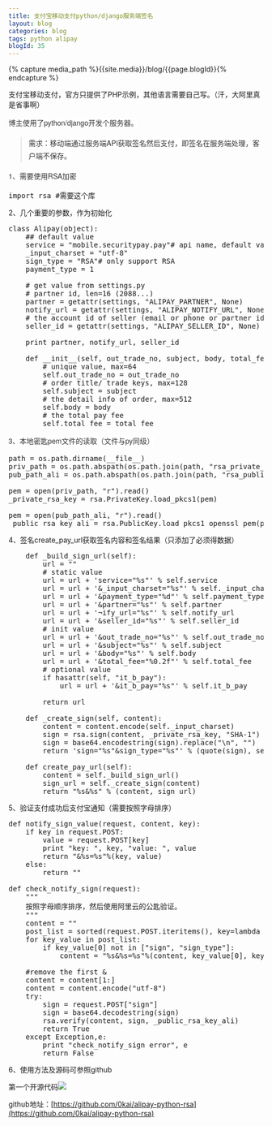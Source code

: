 ```yaml
---
title: 支付宝移动支付python/django服务端签名
layout: blog
categories: blog
tags: python alipay
blogId: 35
---
```

{% capture media_path %}{{site.media}}/blog/{{page.blogId}}{% endcapture %}

支付宝移动支付，官方只提供了PHP示例，其他语言需要自己写。（汗，大阿里真是省事啊）

<span style="color: rgb(51, 51, 51); font-family: 'Helvetica Neue', Helvetica, 'Segoe UI', Arial, freesans, sans-serif; line-height: 25.6000003814697px; background-color: rgb(255, 255, 255);">博主使用了python/django开发个服务器。</span>

> <span style="color: rgb(51, 51, 51); font-family: 'Helvetica Neue', Helvetica, 'Segoe UI', Arial, freesans, sans-serif; line-height: 25.6000003814697px; background-color: rgb(255, 255, 255);">需求：移动端通过服务端API获取签名然后支付，即签名在服务端处理，客户端不保存。</span>

<span style="color:#333333;font-family:Helvetica Neue, Helvetica, Segoe UI, Arial, freesans, sans-serif"><span style="line-height: 25.6000003814697px; background-color: rgb(255, 255, 255);">1、需要使用RSA加密</span></span>

<pre class="brush:python;toolbar:false">import rsa #需要这个库</pre>

2、几个重要的参数，作为初始化

<pre class="brush:python;toolbar:false">class Alipay(object):
    ## default value
    service = "mobile.securitypay.pay"# api name, default value
    _input_charset = "utf-8"
    sign_type = "RSA"# only support RSA
    payment_type = 1

    # get value from settings.py
    # partner id, len=16 (2088...)
    partner = getattr(settings, "ALIPAY_PARTNER", None)
    notify_url = getattr(settings, "ALIPAY_NOTIFY_URL", None)
    # the account id of seller (email or phone or partner id)
    seller_id = getattr(settings, "ALIPAY_SELLER_ID", None)

    print partner, notify_url, seller_id

    def __init__(self, out_trade_no, subject, body, total_fee):
        # unique value, max=64
        self.out_trade_no = out_trade_no
        # order title/ trade keys, max=128
        self.subject = subject
        # the detail info of order, max=512
        self.body = body
        # the total pay fee
        self.total_fee = total_fee</pre>

<span style="color: rgb(51, 51, 51); font-family: 'Helvetica Neue', Helvetica, 'Segoe UI', Arial, freesans, sans-serif; line-height: 25.6000003814697px; background-color: rgb(255, 255, 255);">
</span>

<span style="color: rgb(51, 51, 51); font-family: 'Helvetica Neue', Helvetica, 'Segoe UI', Arial, freesans, sans-serif; line-height: 25.6000003814697px; background-color: rgb(255, 255, 255);">3、本地密匙pem文件的读取（文件与py同级）</span>

<pre class="brush:python;toolbar:false">path = os.path.dirname(__file__)
priv_path = os.path.abspath(os.path.join(path, "rsa_private_key.pem"))
pub_path_ali = os.path.abspath(os.path.join(path, "rsa_public_key_ali.pem"))

pem = open(priv_path, "r").read()
_private_rsa_key = rsa.PrivateKey.load_pkcs1(pem)

pem = open(pub_path_ali, "r").read()
_public_rsa_key_ali = rsa.PublicKey.load_pkcs1_openssl_pem(pem)</pre>

<span style="color: rgb(51, 51, 51); font-family: 'Helvetica Neue', Helvetica, 'Segoe UI', Arial, freesans, sans-serif; line-height: 25.6000003814697px; background-color: rgb(255, 255, 255);"></span>

4、签名create_pay_url获取签名内容和签名结果（只添加了必须得数据）

<pre class="brush:python;toolbar:false">    def _build_sign_url(self):
        url = ""
        # static value
        url = url + 'service="%s"' % self.service
        url = url + '&_input_charset="%s"' % self._input_charset
        url = url + '&payment_type="%d"' % self.payment_type
        url = url + '&partner="%s"' % self.partner
        url = url + '&notify_url="%s"' % self.notify_url
        url = url + '&seller_id="%s"' % self.seller_id
        # init value
        url = url + '&out_trade_no="%s"' % self.out_trade_no
        url = url + '&subject="%s"' % self.subject
        url = url + '&body="%s"' % self.body
        url = url + '&total_fee="%0.2f"' % self.total_fee
        # optional value
        if hasattr(self, "it_b_pay"):
            url = url + '&it_b_pay="%s"' % self.it_b_pay

        return url

    def _create_sign(self, content):
        content = content.encode(self._input_charset)
        sign = rsa.sign(content, _private_rsa_key, "SHA-1")
        sign = base64.encodestring(sign).replace("\n", "")
        return 'sign="%s"&sign_type="%s"' % (quote(sign), self.sign_type)

    def create_pay_url(self):
        content = self._build_sign_url()
        sign_url = self._create_sign(content)
        return "%s&%s" % (content, sign_url)</pre>

5、验证支付成功后支付宝通知（需要按照字母排序）

<pre class="brush:python;toolbar:false">def notify_sign_value(request, content, key):
    if key in request.POST:
        value = request.POST[key]
        print "key: ", key, "value: ", value
        return "&%s=%s"%(key, value)
    else:
        return ""

def check_notify_sign(request):
    """
    按照字母顺序排序，然后使用阿里云的公匙验证。
    """
    content = ""
    post_list = sorted(request.POST.iteritems(), key=lambda d:d[0], reverse=False)
    for key_value in post_list:
        if key_value[0] not in ["sign", "sign_type"]:
            content = "%s&%s=%s"%(content, key_value[0], key_value[1])

    #remove the first &
    content = content[1:]
    content = content.encode("utf-8")
    try:
        sign = request.POST["sign"]
        sign = base64.decodestring(sign)
        rsa.verify(content, sign, _public_rsa_key_ali)
        return True
    except Exception,e:
        print "check_notify_sign error", e
        return False</pre>

6、使用方法及源码可参照github

第一个开源代码![](http://img.baidu.com/hi/jx2/j_0006.gif)

github地址：[https://github.com/0kai/alipay-python-rsa](https://github.com/0kai/alipay-python-rsa)